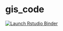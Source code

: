 # gis_code

<!-- badges: start -->
[![Launch Rstudio Binder](http://mybinder.org/badge_logo.svg)](https://mybinder.org/v2/gh/AnniHuo/gis_code/main?urlpath=rstudio)
<!-- badges: end -->